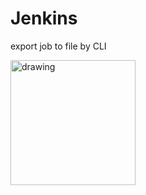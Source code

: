 # Jenkins
export job to file by CLI

<img src="https://www.jenkins.io/images/logos/stay-safe/stay-safe.png" alt="drawing" width="200"/>
